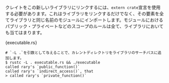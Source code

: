 <!-- To link a crate to this new library, the `extern crate` declaration must be
used. This will not only link the library, but also import all its items under
a module named the same as the library. The visibility rules that apply to
modules also apply to libraries. -->
クレイトをこの新しいライブラリにリンクするには、`extern crate`宣言を使用する必要があります。これはライブラリをリンクするだけでなく、その要素を全てライブラリと同じ名前のモジュールにインポートします。モジュールにおけるパブリック・プライベートなどのスコープのルールは全て、ライブラリにおいても当てはまります。

{executable.rs}

```
# `-L .`を引数として与えることで、カレントディレクトリをライブラリのサーチパスに追加します。
$ rustc -L . executable.rs && ./executable
called rary's `public_function()`
called rary's `indirect_access()`, that
> called rary's `private_function()`
```
